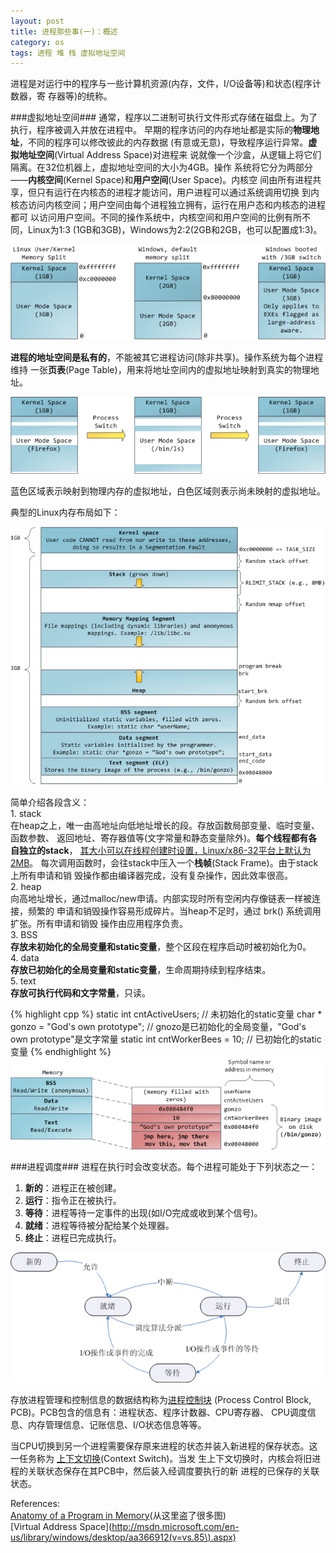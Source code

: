```yaml
---
layout: post
title: 进程那些事(一)：概述
category: os
tags: 进程 堆 栈 虚拟地址空间
---
```


进程是对运行中的程序与一些计算机资源(内存，文件，I/O设备等)和状态(程序计数器，寄
存器等)的统称。

###虚拟地址空间###
通常，程序以二进制可执行文件形式存储在磁盘上。为了执行，程序被调入并放在进程中。
早期的程序访问的内存地址都是实际的**物理地址**，不同的程序可以修改彼此的内存数据
(有意或无意)，导致程序运行异常。**虚拟地址空间**(Virtual Address Space)对进程来
说就像一个沙盒，从逻辑上将它们隔离。在32位机器上，虚拟地址空间的大小为4GB。操作
系统将它分为两部分——**内核空间**(Kernel Space)和**用户空间**(User Space)。内核空
间由所有进程共享，但只有运行在内核态的进程才能访问，用户进程可以通过系统调用切换
到内核态访问内核空间；用户空间由每个进程独立拥有，运行在用户态和内核态的进程都可
以访问用户空间。不同的操作系统中，内核空间和用户空间的比例有所不同，Linux为1:3
(1GB和3GB)，Windows为2:2(2GB和2GB，也可以配置成1:3)。

![](/image/kernel-user-memory-split.png)

**进程的地址空间是私有的**，不能被其它进程访问(除非共享)。操作系统为每个进程维持
一张**页表**(Page Table)，用来将地址空间内的虚拟地址映射到真实的物理地址。

![](/image/virtual-memory-in-process-switch.png)

蓝色区域表示映射到物理内存的虚拟地址，白色区域则表示尚未映射的虚拟地址。

典型的Linux内存布局如下：

![](/image/linux-flexible-address-space-layout.png)

简单介绍各段含义：  
1\. stack  
在heap之上，唯一由高地址向低地址增长的段。存放函数局部变量、临时变量、函数参数、
返回地址、寄存器值等(文字常量和静态变量除外)。**每个线程都有各自独立的stack**，
[其大小可以在线程创建时设置，Linux/x86-32平台上默认为2MB](http://www.kernel.org/doc/man-pages/online/pages/man3/pthread_create.3.html)。
每次调用函数时，会往stack中压入一个**栈帧**(Stack Frame)。由于stack上所有申请和销
毁操作都由编译器完成，没有复杂操作，因此效率很高。  
2. heap  
向高地址增长，通过malloc/new申请。内部实现时所有空闲内存像链表一样被连接，频繁的
申请和销毁操作容易形成碎片。当heap不足时，通过 brk() 系统调用扩张。所有申请和销毁
操作由应用程序负责。  
3. BSS  
**存放未初始化的全局变量和static变量**，整个区段在程序启动时被初始化为0。  
4. data  
**存放已初始化的全局变量和static变量**，生命周期持续到程序结束。  
5. text  
**存放可执行代码和文字常量**，只读。

{% highlight cpp %}
static int cntActiveUsers; // 未初始化的static变量
char * gonzo = "God's own prototype"; // gnozo是已初始化的全局变量，"God's own prototype"是文字常量
static int cntWorkerBees = 10; // 已初始化的static变量
{% endhighlight %}
![](/image/mapping-binary-image.png)

###进程调度###
进程在执行时会改变状态。每个进程可能处于下列状态之一：

1. **新的**：进程正在被创建。
2. **运行**：指令正在被执行。
3. **等待**：进程等待一定事件的出现(如I/O完成或收到某个信号)。
4. **就绪**：进程等待被分配给某个处理器。
5. **终止**：进程已完成执行。

![](/image/process-state.gif)

存放进程管理和控制信息的数据结构称为[进程控制块](http://en.wikipedia.org/wiki/Process_control_block)
(Process Control Block, PCB)。PCB包含的信息有：进程状态、程序计数器、CPU寄存器、
CPU调度信息、内存管理信息、记账信息、I/O状态信息等等。

当CPU切换到另一个进程需要保存原来进程的状态并装入新进程的保存状态。这一任务称为
[上下文切换](http://en.wikipedia.org/wiki/Context_switch)(Context Switch)。当发
生上下文切换时，内核会将旧进程的关联状态保存在其PCB中，然后装入经调度要执行的新
进程的已保存的关联状态。

References:  
[Anatomy of a Program in Memory](http://duartes.org/gustavo/blog/post/anatomy-of-a-program-in-memory)(从这里盗了很多图)  
[Virtual Address Space](http://msdn.microsoft.com/en-us/library/windows/desktop/aa366912(v=vs.85\).aspx)
